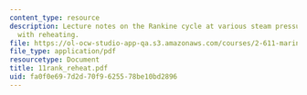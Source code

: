 ```yaml
---
content_type: resource
description: Lecture notes on the Rankine cycle at various steam pressures and temperatures
  with reheating.
file: https://ol-ocw-studio-app-qa.s3.amazonaws.com/courses/2-611-marine-power-and-propulsion-fall-2006/fa0f0e697d2d70f9625578be10bd2896_11rank_reheat.pdf
file_type: application/pdf
resourcetype: Document
title: 11rank_reheat.pdf
uid: fa0f0e69-7d2d-70f9-6255-78be10bd2896
---
```

